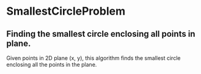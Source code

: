 # SmallestCircleProblem

## Finding the smallest circle enclosing all points in plane.

Given points in 2D plane (x, y), this algorithm finds the smallest circle
enclosing all the points in the plane.

